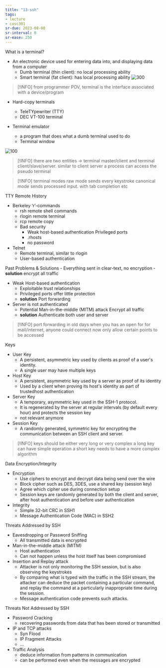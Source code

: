 ```yaml
---
title: "13-ssh"
tags: 
- lecture
- cosc301
sr-due: 2023-08-08
sr-interval: 8
sr-ease: 250
---
```


What is a terminal?
- An electronic device used for entering data into, and displaying data from a computer 
	- Dumb terminal (thin client): no local processing ability 
	- Smart terminal (fat client): has local processing ability
![300](https://i.imgur.com/HSo19Rt.png)

> [!INFO] from programmer POV, terminal is the interface associated with a device/program

- Hard-copy terminals 
	- TeleTYpewriter (TTY) 
	- DEC VT-100 terminal

- Terminal emulator 
	- a program that does what a dumb terminal used to do 
	- Terminal window

![100](https://i.imgur.com/k6YQ2aG.png)

> [!INFO] there are two entities → terminal master/client and terminal client/slave/server. 
> similar to client server
> a process can access the pseudo terminal


> [!INFO] terminal modes
> raw mode sends every keystroke
> canonical mode sends processed input. with tab completion etc

TTY Remote History 
- Berkeley ‘r’-commands 
	- rsh remote shell commands 
	- rlogin remote terminal 
	- rcp remote copy 
	- Bad security
		- Weak host-based authentication Privileged ports
		- .rhosts
		- no password
- Telnet 
	- Remote terminal, similar to rlogin 
	- User-based authentication

Past Problems & Solutions 
	- Everything sent in clear-text, no encryption 
	- **solution** encrypt all traffic
- Weak Host-based authentication 
	- Exploitable trust relationships 
	- Privileged ports offer little protection 
	- **solution** Port forwarding
- Server is not authenticated 
	- Potential Man-in-the-middle (MITM) attack Encrypt all traffic 
	- **solution** Authenticate both user and server

> [!INFO] port forwarding
> in old days when you has an open for for mail/internet, anyone could connect
> now only allow certain points to be accessed


Keys
- User Key 
	- A persistent, asymmetric key used by clients as proof of a user's identity. 
	- A single user may have multiple keys 
- Host Key 
	- A persistent, asymmetric key used by a server as proof of its identity 
	- Used by a client when proving its host's identity as part of trustedhost authentication 
- Server Key 
	- A temporary, asymmetric key used in the SSH-1 protocol. 
	- It is regenerated by the server at regular intervals (by default every hour) and protects the session key 
	- not relevant anymore
- Session Key 
	- A randomly generated, symmetric key for encrypting the communication between an SSH client and server.

> [!INFO] keys
> should be either very long or very complex
>  a long key can have simple operation
>  a short key needs to have a more complex algorithm

Data Encryption/Integrity 
- Encryption 
	- Use ciphers to encrypt and decrypt data being send over the wire 
	- Block cipher such as DES, 3DES, use a shared key (session key) 
	- Agree which cipher use during connection setup 
	- Session keys are randomly generated by both the client and server, after host authentication and before user authentication 
- Integrity 
	- Simple 32-bit CRC in SSH1 
	- Message Authentication Code (MAC) in SSH2

Threats Addressed by SSH 
- Eavesdropping or Password Sniffing 
	- All transmitted data is encrypted 
- Man-in-the-middle attack (MITM) 
	- Host authentication 
	- Can not happen unless the host itself has been compromised 
- Insertion and Replay attack 
	- Attacker is not only monitoring the SSH session, but is also observing the keystrokes 
	- By comparing what is typed with the traffic in the SSH stream, the attacker can deduce the packet containing a particular command, and replay the command at a particularly inappropriate time during the session. 
	- Message authentication code prevents such attacks.

Threats Not Addressed by SSH 
- Password Cracking 
	- recovering passwords from data that has been stored or transmitted 
- IP and TCP attacks 
	- Syn Flood 
	- IP Fragment Attacks 
	- ... 
- Traffic Analysis 
	- deduce information from patterns in communication 
	- can be performed even when the messages are encrypted
	
	